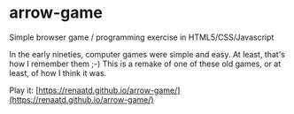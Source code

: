 # arrow-game
Simple browser game / programming exercise in HTML5/CSS/Javascript

In the early nineties, computer games were simple and easy. At least, that's how I remember them ;-) This is a remake of one of these old games, or at least, of how I think it was.

Play it: [https://renaatd.github.io/arrow-game/](https://renaatd.github.io/arrow-game/)


